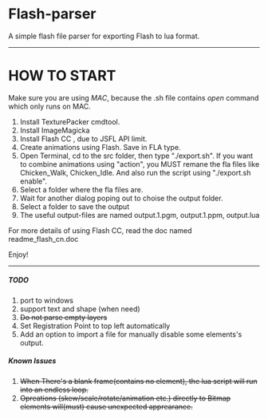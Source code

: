 Flash-parser
============

A simple flash file parser for exporting Flash to lua format.

------------

HOW TO START
=====
Make sure you are using *MAC*, because the .sh file contains *open* command which only runs on MAC.

1. Install TexturePacker cmdtool.
2. Install ImageMagicka
3. Install Flash CC , due to JSFL API limit.
4. Create animations using Flash. Save in FLA type.
5. Open Terminal, cd to the src folder, then type "./export.sh".
   If you want to combine animations using "action", you MUST remane the fla files like Chicken_Walk, Chicken_Idle. And also run the script using "./export.sh enable".
6. Select a folder where the fla files are.
7. Wait for another dialog poping out to choise the output folder.
8. Select a folder to save the output
9. The useful output-files are named output.1.pgm, output.1.ppm, output.lua

For more details of using Flash CC, read the doc named readme_flash_cn.doc

Enjoy!
_____

##### TODO
1. port to windows
2. support text and shape (when need)
3. ~~Do not parse empty layers~~
4. Set Registration Point to top left automatically
5. Add an option to import a file for manually disable some elements's output.


##### Known Issues
1. ~~When There's a blank frame(contains no element), the lua script will run into an endless loop.~~
2. ~~Opreations (skew/scale/rotate/animation etc.) directly to Bitmap elements will(must) cause unexpected apprearance.~~
